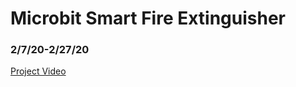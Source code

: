 # Microbit Smart Fire Extinguisher
<h3><b>2/7/20-2/27/20</b></h3>

<a href="https://videoproject.imfast.io/project.mp4">Project Video</a>
